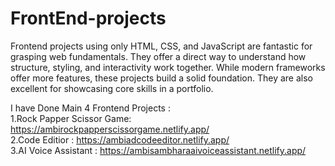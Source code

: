 # FrontEnd-projects
Frontend projects using only HTML, CSS, and JavaScript are fantastic for grasping web fundamentals. They offer a direct way to understand how structure, styling, and interactivity work together. While modern frameworks offer more features, these projects build a solid foundation. They are also excellent for showcasing core skills in a portfolio.

I have Done Main 4 Frontend Projects :         
    1.Rock Papper Scissor Game: https://ambirockpapperscissorgame.netlify.app/                                               
    2.Code Editior  : https://ambiadcodeeditor.netlify.app/                                                                          
    3.AI Voice Assistant : https://ambisambharaaivoiceassistant.netlify.app/    
